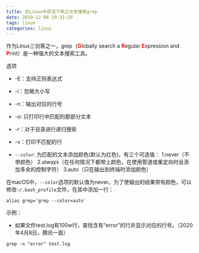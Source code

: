 ```yaml
---
title: 在Linux中存活下来之文本搜索grep
date: 2019-12-08 19:31:29
tags: linux
categories: linux
---
```


作为Linux三剑客之一，grep（<strong style='color:red'>G</strong>lobally search a <strong style='color:red'>R</strong>egular <strong style='color:red'>E</strong>xpression and <strong style='color:red'>P</strong>rint）是一种强大的文本搜索工具。

<!--more-->

选项

* -E：支持正则表达式

* -i：忽略大小写

* -n：输出对应的行号

* -o: 只打印行中匹配的那部分文本

* -r：对子目录进行递归搜索

* -v：打印不匹配的行

* `--color`: 为匹配的文本添加颜色(默认为红色)，有三个可选值：
1.never（不带颜色）
2.always（在任何情况下都带上颜色，在使用管道或重定向时会添加多余的控制字符）
3.auto（只在输出到终端时添加颜色）

在macOS中，`--color`选项的默认值为never。为了使输出的结果带有颜色，可以修改`~/.bash_profile`文件，在其中添加一行：

```shell
alias grep='grep --color=auto'
```

示例：

* 如果文件test.log有100w行，查找含有“error”的行并显示对应的行号。（2020年4月8日，腾讯一面）

```shell
grep -n "error" test.log
```
